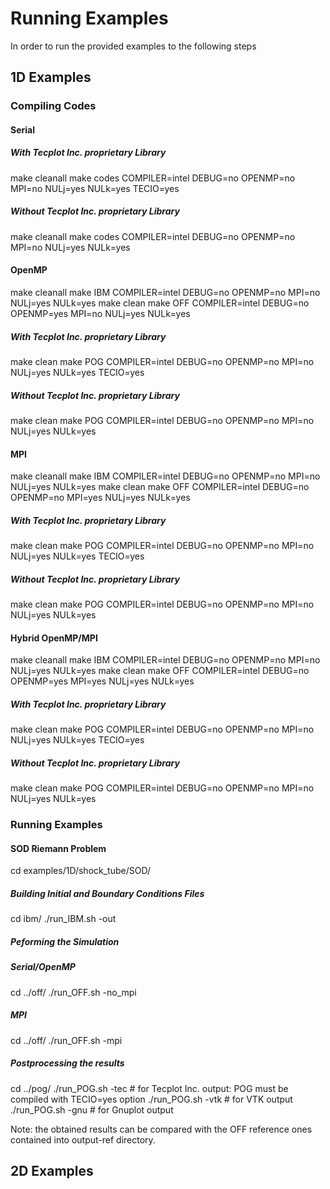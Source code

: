 # Running Examples

In order to run the provided examples to the following steps

## 1D Examples

### Compiling Codes

#### Serial
##### With Tecplot Inc. proprietary Library
make cleanall
make codes COMPILER=intel DEBUG=no OPENMP=no MPI=no NULj=yes NULk=yes TECIO=yes
##### Without Tecplot Inc. proprietary Library
make cleanall
make codes COMPILER=intel DEBUG=no OPENMP=no MPI=no NULj=yes NULk=yes

#### OpenMP
make cleanall
make IBM COMPILER=intel DEBUG=no OPENMP=no MPI=no NULj=yes NULk=yes
make clean
make OFF COMPILER=intel DEBUG=no OPENMP=yes MPI=no NULj=yes NULk=yes
##### With Tecplot Inc. proprietary Library
make clean
make POG COMPILER=intel DEBUG=no OPENMP=no MPI=no NULj=yes NULk=yes TECIO=yes
##### Without Tecplot Inc. proprietary Library
make clean
make POG COMPILER=intel DEBUG=no OPENMP=no MPI=no NULj=yes NULk=yes

#### MPI
make cleanall
make IBM COMPILER=intel DEBUG=no OPENMP=no MPI=no NULj=yes NULk=yes
make clean
make OFF COMPILER=intel DEBUG=no OPENMP=no MPI=yes NULj=yes NULk=yes
##### With Tecplot Inc. proprietary Library
make clean
make POG COMPILER=intel DEBUG=no OPENMP=no MPI=no NULj=yes NULk=yes TECIO=yes
##### Without Tecplot Inc. proprietary Library
make clean
make POG COMPILER=intel DEBUG=no OPENMP=no MPI=no NULj=yes NULk=yes

#### Hybrid OpenMP/MPI
make cleanall
make IBM COMPILER=intel DEBUG=no OPENMP=no MPI=no NULj=yes NULk=yes
make clean
make OFF COMPILER=intel DEBUG=no OPENMP=yes MPI=yes NULj=yes NULk=yes
##### With Tecplot Inc. proprietary Library
make clean
make POG COMPILER=intel DEBUG=no OPENMP=no MPI=no NULj=yes NULk=yes TECIO=yes
##### Without Tecplot Inc. proprietary Library
make clean
make POG COMPILER=intel DEBUG=no OPENMP=no MPI=no NULj=yes NULk=yes

### Running Examples

#### SOD Riemann Problem
cd examples/1D/shock_tube/SOD/

##### Building Initial and Boundary Conditions Files
cd ibm/
./run_IBM.sh -out

##### Peforming the Simulation
##### Serial/OpenMP
cd ../off/
./run_OFF.sh -no_mpi
##### MPI
cd ../off/
./run_OFF.sh -mpi

##### Postprocessing the results
cd ../pog/
./run_POG.sh -tec # for Tecplot Inc. output: POG must be compiled with TECIO=yes option
./run_POG.sh -vtk # for VTK output
./run_POG.sh -gnu # for Gnuplot output

Note: the obtained results can be compared with the OFF reference ones contained into output-ref directory.

## 2D Examples
